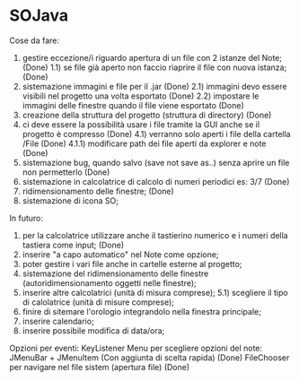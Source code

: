 # SOJava
Cose da fare:

1) gestire eccezione/i riguardo apertura di un file con 2 istanze del Note; (Done)
1.1) se file già aperto non faccio riaprire il file con nuova istanza; (Done)
2) sistemazione immagini e file per il .jar (Done)
2.1) immagini devo essere visibili nel progetto una volta esportato (Done)
2.2) impostare le immagini delle finestre quando il file viene esportato (Done)
3) creazione della struttura del progetto (struttura di directory) (Done)
4) ci deve essere la possibilità usare i file tramite la GUI anche se il progetto è compresso (Done)
4.1) verranno solo aperti i file della cartella /File (Done)
4.1.1)  modificare path dei file aperti da explorer e note (Done)
5) sistemazione bug, quando salvo (save not save as..) senza aprire un file non permetterlo (Done)
6) sistemazione in calcolatrice di calcolo di numeri periodici es: 3/7 (Done)
7) ridimensionamento delle finestre; (Done)
8) sistemazione di icona SO;

In futuro:

1) per la calcolatrice utilizzare anche il tastierino numerico e i numeri della tastiera come input; (Done)
2) inserire "a capo automatico" nel Note come opzione;
3) poter gestire i vari file anche in cartelle esterne al progetto;
4) sistemazione del ridimensionamento delle finestre (autoridimensionamento oggetti nelle finestre);
5) inserire altre calcolatrici (unità di misura comprese);
5.1) scegliere il tipo di calolatrice (unità di misure comprese);
6) finire di sitemare l'orologio integrandolo nella finestra principale;
7) inserire calendario;
8) inserire possibile modifica di data/ora;

Opzioni per eventi: KeyListener
Menu per scegliere opzioni del note: JMenuBar + JMenuItem (Con aggiunta di scelta rapida) (Done)
FileChooser per navigare nel file sistem (apertura file) (Done)

